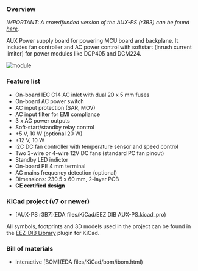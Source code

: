 ### Overview

_IMPORTANT: A crowdfunded version of the AUX-PS (r3B3) can be found [here](https://github.com/eez-open/modular-psu/tree/master/previous%20designs/aux-ps%20r3B3%20(Crowd%20Supply%20edition))._

AUX Power supply board for powering MCU board and backplane. It includes fan controller and AC power control with softstart (inrush current limiter) for power modules like DCP405 and DCM224.

![module](Images/AUX_PS_r3B4.jpg)

### Feature list

* On-board IEC C14 AC inlet with dual 20 x 5 mm fuses
* On-board AC power switch
* AC input protection (SAR, MOV)
* AC input filter for EMI compliance
* 3 x AC power outputs
* Soft-start/standby relay control
* +5 V, 10 W (optional 20 W)
* +12 V, 10 W
* I2C DC fan controller with temperature sensor and speed control
* Two 3-wire or 4-wire 12V DC fans (standard PC fan pinout)
* Standby LED indictor
* On-board PE 4 mm terminal
* AC mains frequency detection (optional)
* Dimensions: 230.5 x 60 mm, 2-layer PCB
* **CE certified design**

### KiCad project (v7 or newer)

* [AUX-PS r3B7](EDA files/KiCad/EEZ DIB AUX-PS.kicad_pro)

All symbols, footprints and 3D models used in the project can be found in the [EEZ-DIB Library](https://github.com/eez-open/eez-kicad-libraries) plugin for KiCad.

### Bill of materials

* Interactive [BOM](EDA files/KiCad/bom/ibom.html)
